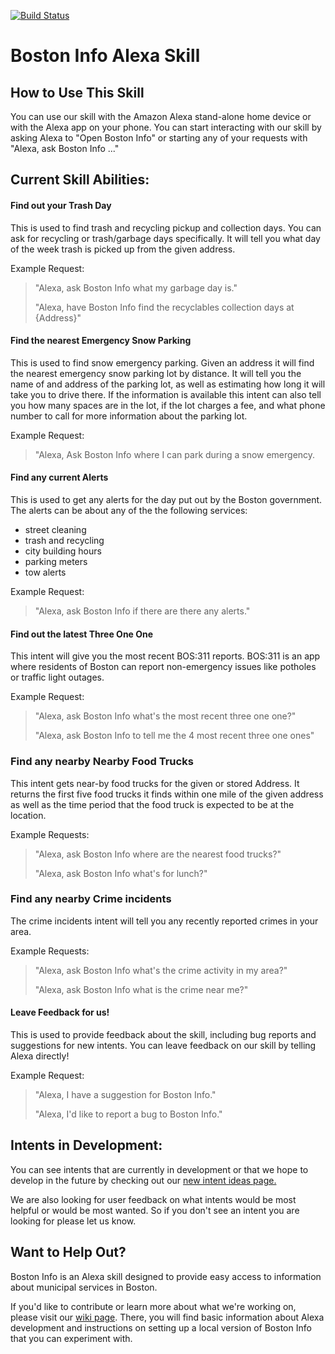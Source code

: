 [![Build Status](https://travis-ci.org/codeforboston/voiceapp311.svg?branch=master)](https://travis-ci.org/codeforboston/voiceapp311)

# Boston Info Alexa Skill

## How to Use This Skill
You can use our skill with the Amazon Alexa stand-alone home device or with the Alexa app on your phone.  You can start interacting with our skill by asking Alexa to "Open Boston Info" or starting any of your requests with "Alexa, ask Boston Info ..."

## Current Skill Abilities:
#### Find out your Trash Day
This is used to find trash and recycling pickup and collection days. You can ask for recycling or trash/garbage days specifically. It will tell you what day of the week trash is picked up from the given address.

Example Request:
> "Alexa, ask Boston Info what my garbage day is."
>
> "Alexa, have Boston Info find the recyclables collection days at {Address}"


#### Find the nearest Emergency Snow Parking
This is used to find snow emergency parking. Given an address it will find the nearest emergency snow parking lot by distance. It will tell you the name of and address of the parking lot, as well as estimating how long it will take you to drive there. If the information is available this intent can also tell you how many spaces are in the lot, if the lot charges a fee, and what phone number to call for more information about the parking lot.

Example Request:
> "Alexa, Ask Boston Info where I can park during a snow emergency.


#### Find any current Alerts
This is used to get any alerts for the day put out by the Boston government. The alerts can be about any of the the following services:
  * street cleaning
  * trash and recycling
  * city building hours
  * parking meters
  * tow alerts

Example Request:
> "Alexa, ask Boston Info if there are there any alerts."


#### Find out the latest Three One One
This intent will give you the most recent BOS:311 reports. BOS:311 is an app where residents of Boston can report non-emergency issues like potholes or traffic light outages.

Example Request:
> "Alexa, ask Boston Info what's the most recent three one one?"
>
> "Alexa, ask Boston Info to tell me the 4 most recent three one ones"


### Find any nearby Nearby Food Trucks
This intent gets near-by food trucks for the given or stored Address. It returns the first five food trucks it finds within one mile of the given address as well as the time period that the food truck is expected to be at the location.

Example Requests:
> "Alexa, ask Boston Info where are the nearest food trucks?"
>
> "Alexa, ask Boston Info what's for lunch?"


### Find any nearby Crime incidents
The crime incidents intent will tell you any recently reported crimes in your area.

Example Requests:
> "Alexa, ask Boston Info what's the crime activity in my area?"
>
> "Alexa, ask Boston Info what is the crime near me?"

#### Leave Feedback for us!
This is used to provide feedback about the skill, including bug reports and suggestions for new intents. You can leave feedback on our skill by telling Alexa directly!

Example Request:
> "Alexa, I have a suggestion for Boston Info."
>
> "Alexa, I'd like to report a bug to Boston Info."


## Intents in Development:
You can see intents that are currently in development or that we hope to develop in the future by checking out our [new intent ideas page.](https://github.com/codeforboston/voiceapp311/issues?q=is%3Aopen+is%3Aissue+label%3A%22new+intent%22)

We are also looking for user feedback on what intents would be most helpful or would be most wanted. So if you don't see an intent you are looking for please let us know.

## Want to Help Out?
Boston Info is an Alexa skill designed to provide easy access to information
about municipal services in Boston.

If you'd like to contribute or learn more about what we're working on, please
visit our [wiki page](https://github.com/codeforboston/voiceapp311/wiki). There,
you will find basic information about Alexa development and instructions on
setting up a local version of Boston Info that you can experiment with.
